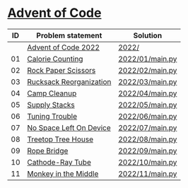 # [Advent of Code](https://adventofcode.com/)


| ID | Problem statement                                              | Solution                           |
|----|----------------------------------------------------------------|------------------------------------|
|    | [Advent of Code 2022](https://adventofcode.com/2022)           | [2022/](2022/)                     |
| 01 | [Calorie Counting](https://adventofcode.com/2022/day/1)        | [2022/01/main.py](2022/01/main.py) |
| 02 | [Rock Paper Scissors](https://adventofcode.com/2022/day/2)     | [2022/02/main.py](2022/02/main.py) |
| 03 | [Rucksack Reorganization](https://adventofcode.com/2022/day/3) | [2022/03/main.py](2022/03/main.py) |
| 04 | [Camp Cleanup](https://adventofcode.com/2022/day/4)            | [2022/04/main.py](2022/04/main.py) |
| 05 | [Supply Stacks](https://adventofcode.com/2022/day/5)           | [2022/05/main.py](2022/05/main.py) |
| 06 | [Tuning Trouble](https://adventofcode.com/2022/day/6)          | [2022/06/main.py](2022/06/main.py) |
| 07 | [No Space Left On Device](https://adventofcode.com/2022/day/7) | [2022/07/main.py](2022/07/main.py) |
| 08 | [Treetop Tree House](https://adventofcode.com/2022/day/8)      | [2022/08/main.py](2022/08/main.py) |
| 09 | [Rope Bridge](https://adventofcode.com/2022/day/9)             | [2022/09/main.py](2022/09/main.py) |
| 10 | [Cathode-Ray Tube](https://adventofcode.com/2022/day/10)       | [2022/10/main.py](2022/10/main.py) |
| 11 | [Monkey in the Middle](https://adventofcode.com/2022/day/11)   | [2022/11/main.py](2022/11/main.py) |

